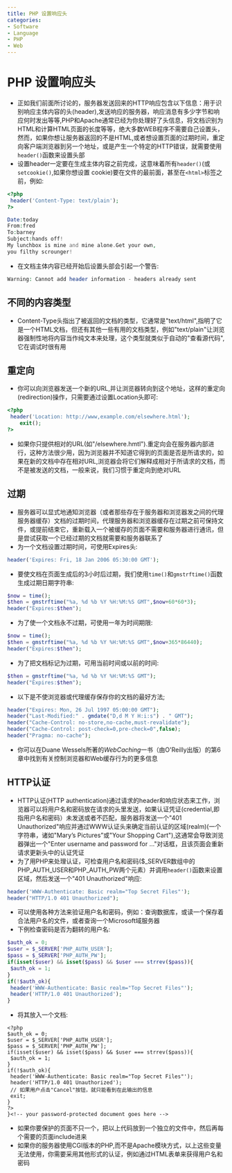```yaml
---
title: PHP 设置响应头
categories:
- Software
- Language
- PHP
- Web
---
```

# PHP 设置响应头

- 正如我们前面所讨论的，服务器发送回来的HTTP响应包含以下信息：用于识别响应主体内容的头(header),发送响应的服务器，响应消息有多少字节和响应何时发出等等,PHP和Apache通常已经为你处理好了头信息，将文档识别为HTML和计算HTML页面的长度等等，绝大多数WEB程序不需要自己设置头，然而，如果你想让服务器返回的不是HTML,或者想设置页面的过期时间，重定向客户端浏览器到另一个地址，或是产生一个特定的HTTP错误，就需要使用`header()`函数来设置头部
- 设置header一定要在生成主体内容之前完成，这意味着所有`header()`(或`setcookie()`,如果你想设置 cookie)要在文件的最前面，甚至在`<html>`标签之前，例如:

```php
<?php
 header('Content-Type: text/plain');
?>

Date:today
From:fred
To:barney
Subject:hands off!
My lunchbox is mine and mine alone.Get your own,
you filthy scrounger!
```

- 在文档主体内容已经开始后设置头部会引起一个警告:

```php
Warning: Cannot add header information - headers already sent
```

## 不同的内容类型

- Content-Type头指出了被返回的文档的类型，它通常是"text/html",指明了它是一个HTML文档，但还有其他一些有用的文档类型，例如"text/plain"让浏览器强制性地将内容当作纯文本来处理，这个类型就类似于自动的"查看源代码",它在调试时很有用

## 重定向

- 你可以向浏览器发送一个新的URL,并让浏览器转向到这个地址，这样的重定向(redirection)操作，只需要通过设置Location头即可:

```php
<?php
 header('Location: http://www,example.com/elsewhere.html');
	exit();
?>
```

- 如果你只提供相对的URL(如"/elsewhere.hmtl").重定向会在服务器内部进行，这种方法很少用，因为浏览器并不知道它得到的页面是否是所请求的，如果在新的文档中存在相对URL,浏览器会将它们解释成相对于所请求的文档，而不是被发送的文档，一般来说，我们习惯于重定向到绝对URL

## 过期

- 服务器可以显式地通知浏览器（或者那些存在于服务器和浏览器发之间的代理服务器缓存）文档的过期时间，代理服务器和浏览器缓存在过期之前可保持文件，或提前结束它，重新载入一个被缓存的页面不需要和服务器进行通讯，但是尝试获取一个已经过期的文档就需要和服务器联系了
- 为一个文档设置过期时间，可使用Expires头:

```php
header('Expires: Fri, 18 Jan 2006 05:30:00 GMT');
```

- 要使文档在页面生成后的3小时后过期，我们使用`time()`和`gmstrftime()`函数生成过期日期字符串:

```php
$now = time();
$then = gmstrftime("%a, %d %b %Y %H:%M:%S GMT",$now+60*60*3);
header("Expires:$then");
```

- 为了使一个文档永不过期，可使用一年为时间期限:

```php
$now = time();
$then = gmstrftime("%a, %d %b %Y %H:%M:%S GMT",$now+365*86440);
header("Expires:$then");
```

- 为了把文档标记为过期，可用当前时间或以前的时间:

```php
$then = gmstrftime("%a, %d %b %Y %H:%M:%S GMT");
header("Expires:$then");
```

- 以下是不使浏览器或代理缓存保存你的文档的最好方法;

```php
header("Expires: Mon, 26 Jul 1997 05:00:00 GMT");
header("Last-Modified:" . gmdate("D,d M Y H:i:s") . " GMT");
header("Cache-Control: no-store,no-cache,must-revalidate");
header("Cache-Control: post-check=0,pre-check=0",false);
header("Pragma: no-cache");
```

- 你可以在Duane Wessels所著的$Web Caching$一书（由O'Reilly出版）的第6章中找到有关控制浏览器和Web缓存行为的更多信息

## HTTP认证

- HTTP认证(HTTP authentication)通过请求的header和响应状态来工作，浏览器可以将用户名和密码放在请求的头里发送，如果认证凭证(credential,即指用户名和密码）未发送或者不匹配，服务器将发送一个"401 Unauthorized"响应并通过WWW认证头来确定当前认证的区域(realm)(一个字符串，诸如"Mary’s Pictures”或"Your Shopping Cart"),这通常会导致浏览器弹出一个"Enter username and password for ..."对话框，且该页面会重新请求更新头中的认证凭证
- 为了用PHP来处理认证，可检查用户名和密码(\$\_SERVER数组中的PHP\_AUTH\_USER和PHP\_AUTH_PW两个元素）并调用`header()`函数来设置区域，然后发送一个"401 Unauthorized"响应:

```php
header('WWW-Authenticate: Basic realm="Top Secret Files"');
header("HTTP/1.0 401 Unauthorized");
```

- 可以使用各种方法来验证用户名和密码，例如：查询数据库，或读一个保存着合法用户名的文件，或者查询一个Microsoft域服务器
- 下例检查密码是否为翻转的用户名:

```php
$auth_ok = 0;
$user = $_SERVER['PHP_AUTH_USER'];
$pass = $_SERVER['PHP_AUTH_PW'];
if(isset($user) && isset($pass) && $user === strrev($pass)){
 $auth_ok = 1;
}
if(!$auth_ok){
 header('WWW-Authenticate: Basic realm="Top Secret Files"');
 header('HTTP/1.0 401 Unauthorized');
}
```

- 将其放入一个文档:

```php+HTML
<?php
$auth_ok = 0;
$user = $_SERVER['PHP_AUTH_USER'];
$pass = $_SERVER['PHP_AUTH_PW'];
if(isset($user) && isset($pass) && $user === strrev($pass)){
 $auth_ok = 1;
}
if(!$auth_ok){
 header('WWW-Authenticate: Basic realm="Top Secret Files"');
 header('HTTP/1.0 401 Unauthorized');
 // 如果用户点击"Cancel"按钮，就只能看到在此输出的信息
 exit;
}
?>
}<!-- your password-protected document goes here -->
```

- 如果你要保护的页面不只一个，把以上代码放到一个独立的文件中，然后再每个需要的页面include进来
- 如果你的服务器使用CGI版本的PHP,而不是Apache模块方式，以上这些变量无法使用，你需要采用其他形式的认证，例如通过HTML表单来获得用户名和密码
